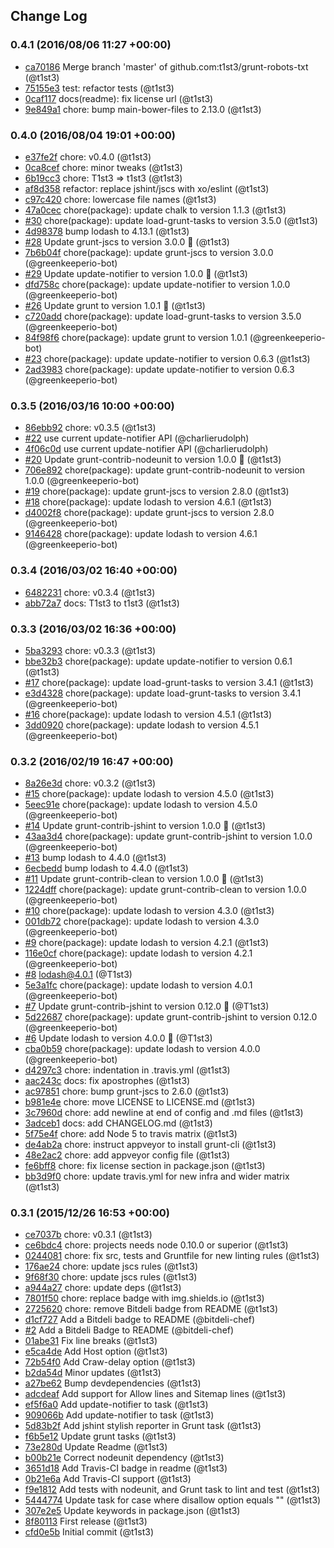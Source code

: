 ## Change Log

### 0.4.1 (2016/08/06 11:27 +00:00)
- [ca70186](https://github.com/t1st3/grunt-robots-txt/commit/ca70186c6a29ac10a73b18b0d0bfcf2675f0de99) Merge branch 'master' of github.com:t1st3/grunt-robots-txt (@t1st3)
- [75155e3](https://github.com/t1st3/grunt-robots-txt/commit/75155e38619ac59a3868431897ba5c5a3abc3d05) test: refactor tests (@t1st3)
- [0caf117](https://github.com/t1st3/grunt-robots-txt/commit/0caf117deb5b8f0857b28a98d2df89f7e3f48568) docs(readme): fix license url (@t1st3)
- [9e849a1](https://github.com/t1st3/grunt-robots-txt/commit/9e849a1b1d5b310305b726250785ad9b47121f88) chore: bump main-bower-files to 2.13.0 (@t1st3)

### 0.4.0 (2016/08/04 19:01 +00:00)
- [e37fe2f](https://github.com/t1st3/grunt-robots-txt/commit/e37fe2f4d531fcefe56cb4f3aa791d16b6ce03de) chore: v0.4.0 (@t1st3)
- [0ca8cef](https://github.com/t1st3/grunt-robots-txt/commit/0ca8cef86ec1c6665f7f1110da18b103ed280e3c) chore: minor tweaks (@t1st3)
- [6b19cc3](https://github.com/t1st3/grunt-robots-txt/commit/6b19cc3bda83346e8c0597b12d0bcc932d180503) chore: T1st3 => t1st3 (@t1st3)
- [af8d358](https://github.com/t1st3/grunt-robots-txt/commit/af8d3585f292158046a6db88245795f0f146e44b) refactor: replace jshint/jscs with xo/eslint (@t1st3)
- [c97c420](https://github.com/t1st3/grunt-robots-txt/commit/c97c420dc0c8fa0d9caf7cece93f8e490c978c7f) chore: lowercase file names (@t1st3)
- [47a0cec](https://github.com/t1st3/grunt-robots-txt/commit/47a0cecf36bf38e211cbea60bb9ddeed5bc17d2d) chore(package): update chalk to version 1.1.3 (@t1st3)
- [#30](https://github.com/t1st3/grunt-robots-txt/pull/30) chore(package): update load-grunt-tasks to version 3.5.0 (@t1st3)
- [4d98378](https://github.com/t1st3/grunt-robots-txt/commit/4d98378bd764a14c515663452a6128d0412841db) bump lodash to 4.13.1 (@t1st3)
- [#28](https://github.com/t1st3/grunt-robots-txt/pull/28) Update grunt-jscs to version 3.0.0 🚀 (@t1st3)
- [7b6b04f](https://github.com/t1st3/grunt-robots-txt/commit/7b6b04f80e52c4d06476445c3fdaa19ad51ee3b4) chore(package): update grunt-jscs to version 3.0.0 (@greenkeeperio-bot)
- [#29](https://github.com/t1st3/grunt-robots-txt/pull/29) Update update-notifier to version 1.0.0 🚀 (@t1st3)
- [dfd758c](https://github.com/t1st3/grunt-robots-txt/commit/dfd758cbbc91ac3ffe424432bb71f0a62fd8e90c) chore(package): update update-notifier to version 1.0.0 (@greenkeeperio-bot)
- [#26](https://github.com/t1st3/grunt-robots-txt/pull/26) Update grunt to version 1.0.1 🚀 (@t1st3)
- [c720add](https://github.com/t1st3/grunt-robots-txt/commit/c720addd290ff474a0993ed04841e7981b60a501) chore(package): update load-grunt-tasks to version 3.5.0 (@greenkeeperio-bot)
- [84f98f6](https://github.com/t1st3/grunt-robots-txt/commit/84f98f65e7d819a1f255c33387376fd4cbe45b42) chore(package): update grunt to version 1.0.1 (@greenkeeperio-bot)
- [#23](https://github.com/t1st3/grunt-robots-txt/pull/23) chore(package): update update-notifier to version 0.6.3 (@t1st3)
- [2ad3983](https://github.com/t1st3/grunt-robots-txt/commit/2ad3983e51abe9ea96d8517baacb273edbcedfe2) chore(package): update update-notifier to version 0.6.3 (@greenkeeperio-bot)

### 0.3.5 (2016/03/16 10:00 +00:00)
- [86ebb92](https://github.com/t1st3/grunt-robots-txt/commit/86ebb92a4ea897a09ce11f824bae2cb18d901715) chore: v0.3.5 (@t1st3)
- [#22](https://github.com/t1st3/grunt-robots-txt/pull/22) use current update-notifier API (@charlierudolph)
- [4f06c0d](https://github.com/t1st3/grunt-robots-txt/commit/4f06c0d364f2f8b355e8c5765b8e0ee06682bfee) use current update-notifier API (@charlierudolph)
- [#20](https://github.com/t1st3/grunt-robots-txt/pull/20) Update grunt-contrib-nodeunit to version 1.0.0 🚀 (@t1st3)
- [706e892](https://github.com/t1st3/grunt-robots-txt/commit/706e892e31c3c0ea73b1cb4b569781a09873372f) chore(package): update grunt-contrib-nodeunit to version 1.0.0 (@greenkeeperio-bot)
- [#19](https://github.com/t1st3/grunt-robots-txt/pull/19) chore(package): update grunt-jscs to version 2.8.0 (@t1st3)
- [#18](https://github.com/t1st3/grunt-robots-txt/pull/18) chore(package): update lodash to version 4.6.1 (@t1st3)
- [d4002f8](https://github.com/t1st3/grunt-robots-txt/commit/d4002f801da010865694d1c706d5e128453e2cee) chore(package): update grunt-jscs to version 2.8.0 (@greenkeeperio-bot)
- [9146428](https://github.com/t1st3/grunt-robots-txt/commit/9146428c56e7ace211923c1a76185fb825a68a24) chore(package): update lodash to version 4.6.1 (@greenkeeperio-bot)

### 0.3.4 (2016/03/02 16:40 +00:00)
- [6482231](https://github.com/t1st3/grunt-robots-txt/commit/6482231646eb2418b75f7730d8cee186f8475c7a) chore: v0.3.4 (@t1st3)
- [abb72a7](https://github.com/t1st3/grunt-robots-txt/commit/abb72a7c1dbccd7b6814265ce56e77c8b04b1af9) docs: T1st3 to t1st3 (@t1st3)

### 0.3.3 (2016/03/02 16:36 +00:00)
- [5ba3293](https://github.com/t1st3/grunt-robots-txt/commit/5ba3293ec28b9b6a0f26f141764a5c569a856a77) chore: v0.3.3 (@t1st3)
- [bbe32b3](https://github.com/t1st3/grunt-robots-txt/commit/bbe32b3f24d2246a4f589c6019bae9936f75432e) chore(package): update update-notifier to version 0.6.1 (@t1st3)
- [#17](https://github.com/t1st3/grunt-robots-txt/pull/17) chore(package): update load-grunt-tasks to version 3.4.1 (@t1st3)
- [e3d4328](https://github.com/t1st3/grunt-robots-txt/commit/e3d43280540b89bb7b993d582dbd6f7d3a5e806e) chore(package): update load-grunt-tasks to version 3.4.1 (@greenkeeperio-bot)
- [#16](https://github.com/t1st3/grunt-robots-txt/pull/16) chore(package): update lodash to version 4.5.1 (@t1st3)
- [3dd0920](https://github.com/t1st3/grunt-robots-txt/commit/3dd0920fafd7d52ae3848f2b6ace08b406eafe83) chore(package): update lodash to version 4.5.1 (@greenkeeperio-bot)

### 0.3.2 (2016/02/19 16:47 +00:00)
- [8a26e3d](https://github.com/t1st3/grunt-robots-txt/commit/8a26e3d0ee2e1745295286a406d44f60cfee9fcb) chore: v0.3.2 (@t1st3)
- [#15](https://github.com/t1st3/grunt-robots-txt/pull/15) chore(package): update lodash to version 4.5.0 (@t1st3)
- [5eec91e](https://github.com/t1st3/grunt-robots-txt/commit/5eec91e393390ca4ea8bc2efd37720b49868a4e7) chore(package): update lodash to version 4.5.0 (@greenkeeperio-bot)
- [#14](https://github.com/t1st3/grunt-robots-txt/pull/14) Update grunt-contrib-jshint to version 1.0.0 🚀 (@t1st3)
- [43aa3d4](https://github.com/t1st3/grunt-robots-txt/commit/43aa3d49ffa5688186ce3d56deac4134d8910bbe) chore(package): update grunt-contrib-jshint to version 1.0.0 (@greenkeeperio-bot)
- [#13](https://github.com/t1st3/grunt-robots-txt/pull/13) bump lodash to 4.4.0 (@t1st3)
- [6ecbedd](https://github.com/t1st3/grunt-robots-txt/commit/6ecbeddbefae4b0d0e96def2670e3b165fdbed14) bump lodash to 4.4.0 (@t1st3)
- [#11](https://github.com/t1st3/grunt-robots-txt/pull/11) Update grunt-contrib-clean to version 1.0.0 🚀 (@t1st3)
- [1224dff](https://github.com/t1st3/grunt-robots-txt/commit/1224dff8ac3c74f84a41aedfca3f146d977c3019) chore(package): update grunt-contrib-clean to version 1.0.0 (@greenkeeperio-bot)
- [#10](https://github.com/t1st3/grunt-robots-txt/pull/10) chore(package): update lodash to version 4.3.0 (@t1st3)
- [001db72](https://github.com/t1st3/grunt-robots-txt/commit/001db72b8daa8d00ef1ed20e92671fc26c5d4c27) chore(package): update lodash to version 4.3.0 (@greenkeeperio-bot)
- [#9](https://github.com/t1st3/grunt-robots-txt/pull/9) chore(package): update lodash to version 4.2.1 (@t1st3)
- [116e0cf](https://github.com/t1st3/grunt-robots-txt/commit/116e0cf698abf90a68412b4a2d9016a3c4da1757) chore(package): update lodash to version 4.2.1 (@greenkeeperio-bot)
- [#8](https://github.com/t1st3/grunt-robots-txt/pull/8) lodash@4.0.1 (@T1st3)
- [5e3a1fc](https://github.com/t1st3/grunt-robots-txt/commit/5e3a1fc8c64016748fbdc86e6957d6d95a086e45) chore(package): update lodash to version 4.0.1 (@greenkeeperio-bot)
- [#7](https://github.com/t1st3/grunt-robots-txt/pull/7) Update grunt-contrib-jshint to version 0.12.0 🚀 (@T1st3)
- [5d22687](https://github.com/t1st3/grunt-robots-txt/commit/5d22687764d31c90ddbe136dc5670806677390ce) chore(package): update grunt-contrib-jshint to version 0.12.0 (@greenkeeperio-bot)
- [#6](https://github.com/t1st3/grunt-robots-txt/pull/6) Update lodash to version 4.0.0 🚀 (@T1st3)
- [cba0b59](https://github.com/t1st3/grunt-robots-txt/commit/cba0b59cbadae6eee43048cfd65fcca4e9bffa3f) chore(package): update lodash to version 4.0.0 (@greenkeeperio-bot)
- [d4297c3](https://github.com/t1st3/grunt-robots-txt/commit/d4297c36f6d378758223d82d5d221badcdadc948) chore: indentation in .travis.yml (@t1st3)
- [aac243c](https://github.com/t1st3/grunt-robots-txt/commit/aac243cb9cbbcedd610bfe336c3845cf7b933a5b) docs: fix apostrophes (@t1st3)
- [ac97851](https://github.com/t1st3/grunt-robots-txt/commit/ac978515350e4585fbf12a99f1d8b117d693f0f9) chore: bump grunt-jscs to 2.6.0 (@t1st3)
- [b981e4e](https://github.com/t1st3/grunt-robots-txt/commit/b981e4eb1dd0543eef612da525d8ef5a9246b943) chore: move LICENSE to LICENSE.md (@t1st3)
- [3c7960d](https://github.com/t1st3/grunt-robots-txt/commit/3c7960d1778b37822f52aa8603b8cf514800e9e1) chore: add newline at end of config and .md files (@t1st3)
- [3adceb1](https://github.com/t1st3/grunt-robots-txt/commit/3adceb1715ab70ac73e963ea1f544fe6da84e7b8) docs: add CHANGELOG.md (@t1st3)
- [5f75e4f](https://github.com/t1st3/grunt-robots-txt/commit/5f75e4fa180112a68a6858d0f33b4f0aa6a80e17) chore: add Node 5 to travis matrix (@t1st3)
- [de4ab2a](https://github.com/t1st3/grunt-robots-txt/commit/de4ab2ac61161f0333d30691463daeeeea675d91) chore: instruct appveyor to install grunt-cli (@t1st3)
- [48e2ac2](https://github.com/t1st3/grunt-robots-txt/commit/48e2ac2293d8beba5178fb275519ea39b3e09f17) chore: add appveyor config file (@t1st3)
- [fe6bff8](https://github.com/t1st3/grunt-robots-txt/commit/fe6bff8b504f58182481c5780de05166bc1f9500) chore: fix license section in package.json (@t1st3)
- [bb3d9f0](https://github.com/t1st3/grunt-robots-txt/commit/bb3d9f0bbc4257f4d5550a7ff7867527a97c8982) chore: update travis.yml for new infra and wider matrix (@t1st3)

### 0.3.1 (2015/12/26 16:53 +00:00)
- [ce7037b](https://github.com/t1st3/grunt-robots-txt/commit/ce7037b27ba8fe574392b6fbe5b09d5770b3bde3) chore: v0.3.1 (@t1st3)
- [ce6bdc4](https://github.com/t1st3/grunt-robots-txt/commit/ce6bdc43e1871f049e2453383c58026f1ca35dbd) chore: projects needs node 0.10.0 or superior (@t1st3)
- [0244081](https://github.com/t1st3/grunt-robots-txt/commit/0244081f7c528b9c73b81962906b7a191203fee2) chore: fix src, tests and Gruntfile for new linting rules (@t1st3)
- [176ae24](https://github.com/t1st3/grunt-robots-txt/commit/176ae247e0c83c0c0a6cfcc1a8c3a2ff374ffbf6) chore: update jscs rules (@t1st3)
- [9f68f30](https://github.com/t1st3/grunt-robots-txt/commit/9f68f30f9dc2e0f02b2a27b057581eb8732a1469) chore: update jscs rules (@t1st3)
- [a944a27](https://github.com/t1st3/grunt-robots-txt/commit/a944a2774003f6211acf8651ded71aee8214f940) chore: update deps (@t1st3)
- [7801f50](https://github.com/t1st3/grunt-robots-txt/commit/7801f50a7c8a546204b087007bea1766544a9e47) chore: replace badge with img.shields.io (@t1st3)
- [2725620](https://github.com/t1st3/grunt-robots-txt/commit/2725620a703b7cadc51419c9295fb282f7380871) chore: remove Bitdeli badge from README (@t1st3)
- [d1cf727](https://github.com/t1st3/grunt-robots-txt/commit/d1cf727147fcda8e1110d97d7142cc687b111ae6) Add a Bitdeli badge to README (@bitdeli-chef)
- [#2](https://github.com/t1st3/grunt-robots-txt/pull/2) Add a Bitdeli Badge to README (@bitdeli-chef)
- [01abe31](https://github.com/t1st3/grunt-robots-txt/commit/01abe3147ff69e9e8d2f478040b9657fbbf26aca) Fix line breaks (@t1st3)
- [e5ca4de](https://github.com/t1st3/grunt-robots-txt/commit/e5ca4de1cc1dd54deba5113d092b2c86ed862a65) Add Host option (@t1st3)
- [72b54f0](https://github.com/t1st3/grunt-robots-txt/commit/72b54f05b3cf20a3c6b57da423699d80ba7f6bdc) Add Craw-delay option (@t1st3)
- [b2da54d](https://github.com/t1st3/grunt-robots-txt/commit/b2da54d7352be3256577626690d24ac312d44609) Minor updates (@t1st3)
- [a27be62](https://github.com/t1st3/grunt-robots-txt/commit/a27be624776040908f69572022fd5279807d9553) Bump devdependencies (@t1st3)
- [adcdeaf](https://github.com/t1st3/grunt-robots-txt/commit/adcdeafa3206a9067385ee0640076b21558de4ea) Add support for Allow lines and Sitemap lines (@t1st3)
- [ef5f6a0](https://github.com/t1st3/grunt-robots-txt/commit/ef5f6a0d871f9f10bf881e849346ac8714a9ae29) Add update-notifier to task (@t1st3)
- [909066b](https://github.com/t1st3/grunt-robots-txt/commit/909066bb68b399dc0362443d5ba122fd53cb7c99) Add update-notifier to task (@t1st3)
- [5d83b2f](https://github.com/t1st3/grunt-robots-txt/commit/5d83b2f9f8762243931ae313f48af561a5289d8b) Add jshint stylish reporter in Grunt task (@t1st3)
- [f6b5e12](https://github.com/t1st3/grunt-robots-txt/commit/f6b5e12b67999b65f28cc41144186f284de14bb0) Update grunt tasks (@t1st3)
- [73e280d](https://github.com/t1st3/grunt-robots-txt/commit/73e280d1b814255db9f8b08adff1acacafab159a) Update Readme (@t1st3)
- [b00b21e](https://github.com/t1st3/grunt-robots-txt/commit/b00b21e3cb044ab896fa89e0e3948e8e52aa176b) Correct nodeunit dependency (@t1st3)
- [3651d18](https://github.com/t1st3/grunt-robots-txt/commit/3651d183bc9aa036e6faee0769e8820ab9acc07f) Add Travis-CI badge in readme (@t1st3)
- [0b21e6a](https://github.com/t1st3/grunt-robots-txt/commit/0b21e6ac421b40401ca2860aa01c58e503f761dc) Add Travis-CI support (@t1st3)
- [f9e1812](https://github.com/t1st3/grunt-robots-txt/commit/f9e1812acb9e8c2cf2e5f11509dadfd2c9a5e038) Add tests with nodeunit, and Grunt task to lint and test (@t1st3)
- [5444774](https://github.com/t1st3/grunt-robots-txt/commit/54447749dbaf2a659df4e8f2e4d031be7e474dc7) Update task for case where disallow option equals "" (@t1st3)
- [307e2e5](https://github.com/t1st3/grunt-robots-txt/commit/307e2e5406b3a234ecdcceba02356464b4e3fc95) Update keywords in package.json (@t1st3)
- [8f80113](https://github.com/t1st3/grunt-robots-txt/commit/8f80113315c12609c577b3002bc5865806990f25) First release (@t1st3)
- [cfd0e5b](https://github.com/t1st3/grunt-robots-txt/commit/cfd0e5b141ba0810d0c38f7273ee43d76937ce57) Initial commit (@t1st3)